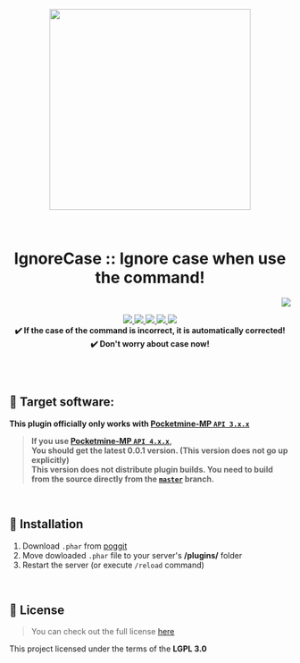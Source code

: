 <p align="center"> <img src="https://ghcdn.rawgit.org/Blugin/IgnoreCase-PMMP/master/icon.png" width="360"> </p>
<br> <h1 align="center"> IgnoreCase :: Ignore case when use the command! </h1>
<p align="right">  
  <a href="https://github.com/Blugin/IgnoreCase-PMMP/blob/master/README_KOR.md">  
    <img src="https://img.shields.io/static/v1?label=%ED%95%9C%EA%B5%AD%EC%96%B4&message=%EB%A1%9C+%EC%9D%BD%EA%B8%B0&labelColor=success">  
  </a>  
</p>  
<p align="center">  
  <a href="https://poggit.pmmp.io/ci/Blugin/IgnoreCase-PMMP/IgnoreCase">  
    <img src="https://poggit.pmmp.io/ci.shield/Blugin/IgnoreCase-PMMP/IgnoreCase?style=flat-square">  
  </a>  
  <a href="https://github.com/Blugin/IgnoreCase-PMMP/releases">  
    <img src="https://img.shields.io/github/release/Blugin/IgnoreCase-PMMP.svg?style=flat-square">  
  </a>  
  <a href="https://github.com/Blugin/IgnoreCase-PMMP/releases">  
    <img src="https://img.shields.io/github/downloads/Blugin/IgnoreCase-PMMP/total.svg?style=flat-square">  
  </a>  
  </a>  
  <a href="https://github.com/Blugin/IgnoreCase-PMMP/blob/master/LICENSE">  
    <img src="https://img.shields.io/github/license/Blugin/IgnoreCase-PMMP.svg?style=flat-square">  
  </a>  
  <a href="http://hits.dwyl.com/Blugin/IgnoreCase-PMMP">  
    <img src="http://hits.dwyl.com/Blugin/IgnoreCase-PMMP.svg">  
  </a>  
  <strong>
  <br> ✔️ If the case of the command is incorrect, it is automatically corrected!  
  <br> ✔️ Don't worry about case now!  
  </strong>
</p>  
  
<br>  
<br>  
  
## :file_folder: Target software:  
**This plugin officially only works with [Pocketmine-MP `API 3.x.x`](https://github.com/pmmp/PocketMine-MP/tree/stable)**
> **If you use [**Pocketmine-MP** `API 4.x.x`](https://github.com/pmmp/PocketMine-MP/tree/master),**  
> **You should get the latest 0.0.1 version. (This version does not go up explicitly)**  
> **This version does not distribute plugin builds. You need to build from the source directly from the [`master`](https://github.com/Blugin/ChatThin-PMMP/tree/master) branch.**
  
<br>  
  
## :wrench: Installation
1) Download `.phar` from [poggit](https://poggit.pmmp.io/ci/Blugin/ChatThin-PMMP/ChatThin)  
2) Move dowloaded `.phar` file to your server's **/plugins/** folder  
3) Restart the server (or execute `/reload` command)  
  
<br>  
  
## :memo: License  
> You can check out the full license [here](https://github.com/Blugin/IgnoreCase-PMMP/blob/master/LICENSE)  
  
This project licensed under the terms of the **LGPL 3.0**  